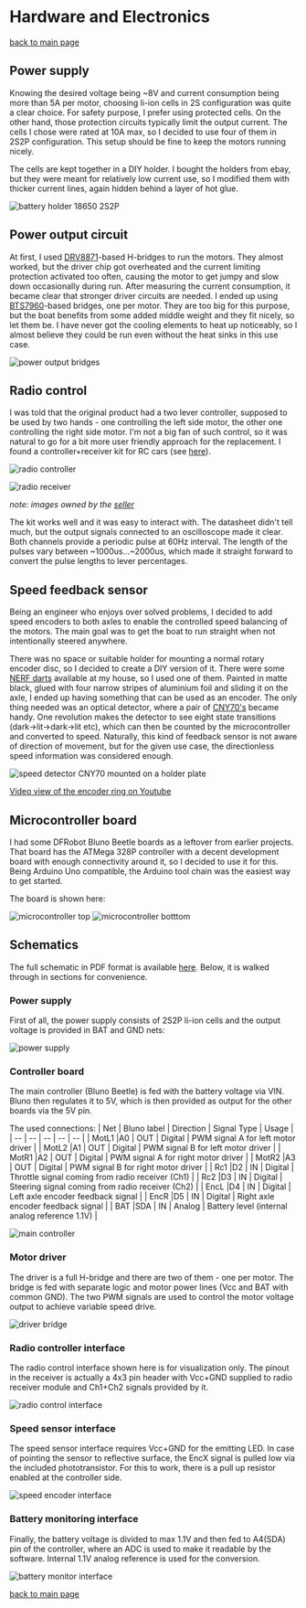 # Hardware and Electronics

[back to main page](README.md)

## Power supply
Knowing the desired voltage being ~8V and current consumption being more than 5A per motor, choosing li-ion cells in 2S configuration was quite a clear choice. For safety purpose, I prefer using protected cells. On the other hand, those protection circuits typically limit the output current. The cells I chose were rated at 10A max, so I decided to use four of them in 2S2P configuration. This setup should be fine to keep the motors running nicely.

The cells are kept together in a DIY holder. I bought the holders from ebay, but they were meant for relatively low current use, so I modified them with thicker current lines, again hidden behind a layer of hot glue.

![battery holder 18650 2S2P](photos/batteryholder.jpg)

## Power output circuit
At first, I used [DRV8871](https://www.ti.com/product/DRV8871)-based H-bridges to run the motors. They almost worked, but the driver chip got overheated and the current limiting protection activated too often, causing the motor to get jumpy and slow down occasionally during run.
After measuring the current consumption, it became clear that stronger driver circuits are needed. I ended up using [BTS7960](https://www.partco.fi/en/electromechanics/motors/motor-controllersdrivers/19263-bts7960b-modul.html)-based bridges, one per motor. They are too big for this purpose, but the boat benefits from some added middle weight and they fit nicely, so let them be. I have never got the cooling elements to heat up noticeably, so I almost believe they could be run even without the heat sinks in this use case.

![power output bridges](photos/poweroutput.jpg)

## Radio control
I was told that the original product had a two lever controller, supposed to be used by two hands - one controlling the left side motor, the other one controlling the right side motor. I'm not a big fan of such control, so it was natural to go for a bit more user friendly approach for the replacement.
I found a controller+receiver kit for RC cars (see [here](https://www.rhs.fi/rc-tarvikkeet-1/radiolaitteet/radio/muut/maxam-e0105-xt-16-2-4ghz-3-kanals-rattradio.html)).

![radio controller](photos/rhs_controller.jpg)

![radio receiver](photos/rhs_receiver.jpg)

*note: images owned by the [seller](https://www.rhs.fi/)*

The kit works well and it was easy to interact with. The datasheet didn't tell much, but the output signals connected to an oscilloscope made it clear. Both channels provide a periodic pulse at 60Hz interval. The length of the pulses vary between ~1000us...~2000us, which made it straight forward to convert the pulse lengths to lever percentages.

## Speed feedback sensor
Being an engineer who enjoys over solved problems, I decided to add speed encoders to both axles to enable the controlled speed balancing of the motors. The main goal was to get the boat to run straight when not intentionally steered anywhere.

There was no space or suitable holder for mounting a normal rotary encoder disc, so I decided to create a DIY version of it. There were some [NERF darts](https://www.hasbro.com/common/productimages/fi_FI/CCCE147C5056900B10553FA593C070AD/converted1ffcb02be85a88a948de298296f6b2eaec526f63.jpg) available at my house, so I used one of them. Painted in matte black, glued with four narrow stripes of aluminium foil and sliding it on the axle, I ended up having something that can be used as an encoder. The only thing needed was an optical detector, where a pair of [CNY70's](https://www.vishay.com/docs/83751/cny70.pdf) became handy. One revolution makes the detector to see eight state transitions (dark->lit->dark->lit etc), which can then be counted by the microcontroller and converted to speed. Naturally, this kind of feedback sensor is not aware of direction of movement, but for the given use case, the directionless speed information was considered enough.

![speed detector CNY70 mounted on a holder plate](photos/speeddetector.jpg)

[Video view of the encoder ring on Youtube](https://youtu.be/PrkZCHm4Xqk)

## Microcontroller board
I had some DFRobot Bluno Beetle boards as a leftover from earlier projects. That board has the ATMega 328P controller with a decent development board with enough connectivity around it, so I decided to use it for this. Being Arduino Uno compatible, the Arduino tool chain was the easiest way to get started.

The board is shown here:

![microcontroller top](photos/dfrobottop.jpg)
![microcontroller botttom](photos/dfrobotbottom.jpg)


## Schematics
The full schematic in PDF format is available [here](https://github.com/djtremolo/RcBoatController/blob/main/doc/schematics/schematic.pdf). Below, it is walked through in sections for convenience.

### Power supply
First of all, the power supply consists of 2S2P li-ion cells and the output voltage is provided in BAT and GND nets:

![power supply](schematics/powersupply.png)

### Controller board
The main controller (Bluno Beetle) is fed with the battery voltage via VIN. Bluno then regulates it to 5V, which is then provided as output for the other boards via the 5V pin.

The used connections:
| Net | Bluno label | Direction | Signal Type | Usage |
| -- | -- | -- | -- | -- |
| MotL1 |A0 | OUT | Digital | PWM signal A for left motor driver |
| MotL2 |A1 | OUT | Digital | PWM signal B for left motor driver |
| MotR1 |A2 | OUT | Digital | PWM signal A for right motor driver |
| MotR2 |A3 | OUT | Digital | PWM signal B for right motor driver |
| Rc1 |D2 | IN | Digital | Throttle signal coming from radio receiver (Ch1) |
| Rc2 |D3 | IN | Digital | Steering signal coming from radio receiver (Ch2) |
| EncL |D4 | IN | Digital | Left axle encoder feedback signal |
| EncR |D5 | IN | Digital | Right axle encoder feedback signal  |
| BAT |SDA | IN | Analog | Battery level (internal analog reference 1.1V) |

![main controller](schematics/controller.png)

### Motor driver
The driver is a full H-bridge and there are two of them - one per motor. The bridge is fed with separate logic and motor power lines (Vcc and BAT with common GND). The two PWM signals are used to control the motor voltage output to achieve variable speed drive.

![driver bridge](schematics/driverbridge.png)

### Radio controller interface
The radio control interface shown here is for visualization only. The pinout in the receiver is actually a 4x3 pin header with Vcc+GND supplied to radio receiver module and Ch1+Ch2 signals provided by it.

![radio control interface](schematics/radiocontrolinterface.png)

### Speed sensor interface
The speed sensor interface requires Vcc+GND for the emitting LED. In case of pointing the sensor to reflective surface, the EncX signal is pulled low via the included phototransistor. For this to work, there is a pull up resistor enabled at the controller side.

![speed encoder interface](schematics/encoderinterface.png)

### Battery monitoring interface
Finally, the battery voltage is divided to max 1.1V and then fed to A4(SDA) pin of the controller, where an ADC is used to make it readable by the software. Internal 1.1V analog reference is used for the conversion.

![battery monitor interface](schematics/batterymonitorinterface.png)

[back to main page](README.md)
